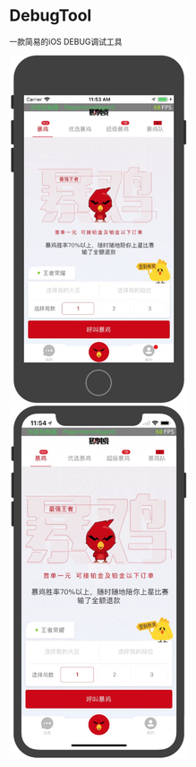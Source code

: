 # DebugTool
一款简易的iOS DEBUG调试工具

<img src="https://github.com/LeeFengHY/DebugTool/blob/master/iPhone8.jpg" width="320">
<img src="https://github.com/LeeFengHY/DebugTool/blob/master/iPhoneX.jpg" width="320">
